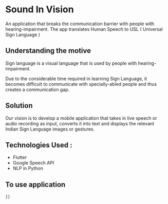 # Sound In Vision

An application that breaks the communication barrier with people with hearing-impairment. The app translates Human Speech to USL ( Universal Sign Language )

## Understanding the motive
Sign language is a visual language that is used by people with hearing-impairment.

Due to the considerable time required in learning Sign Language, it becomes difficult to communicate with specially-abled people and thus creates a communication gap.

## Solution
Our vision is to develop a mobile application that takes in live speech or audio recording as input, converts it into text and displays the relevant Indian Sign Language images or gestures.

## Technologies Used :
  - Flutter
  - Google Speech API
  - NLP in Python

## To use application
```
jj
```
